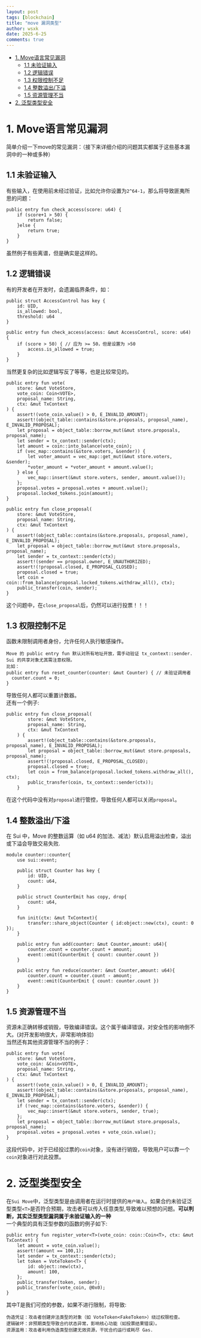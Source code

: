 ```yaml
---
layout: post
tags: [blockchain]
title: "move 漏洞类型"
author: wsxk
date: 2025-6-25
comments: true
---
```



- [1. Move语言常见漏洞](#1-move语言常见漏洞)
  - [1.1 未验证输入](#11-未验证输入)
  - [1.2 逻辑错误](#12-逻辑错误)
  - [1.3 权限控制不足](#13-权限控制不足)
  - [1.4 整数溢出/下溢](#14-整数溢出下溢)
  - [1.5 资源管理不当](#15-资源管理不当)
- [2. 泛型类型安全](#2-泛型类型安全)


# 1. Move语言常见漏洞<br>
简单介绍一下move的常见漏洞：（接下来详细介绍的问题其实都属于这些基本漏洞中的一种或多种）<br>
## 1.1 未验证输入<br>
有些输入，在使用前未经过验证，比如允许你设置为`2^64-1`，那么将导致匪夷所思的问题：<br>
```
public entry fun check_access(score: u64) {
    if (score+1 > 50) { 
        return false;
    }else {
        return true;
    }
}
```
虽然例子有些离谱，但是确实是这样的。<br>

## 1.2 逻辑错误<br>
有的开发者在开发时，会遗漏临界条件，如：
```
public struct AccessControl has key {
    id: UID,
    is_allowed: bool,
    threshold: u64
}

public entry fun check_access(access: &mut AccessControl, score: u64) {
    if (score > 50) { // 应为 >= 50，但是设置为 >50
        access.is_allowed = true;
    }
}
```
当然更复杂的比如逻辑写反了等等，也是比较常见的。<br>
```
public entry fun vote(
    store: &mut VoteStore,
    vote_coin: Coin<VOTE>,
    proposal_name: String,
    ctx: &mut TxContext
) {
    assert!(vote_coin.value() > 0, E_INVALID_AMOUNT);
    assert!(object_table::contains(&store.proposals, proposal_name), E_INVALID_PROPOSAL);
    let proposal = object_table::borrow_mut(&mut store.proposals, proposal_name);
    let sender = tx_context::sender(ctx);
    let amount = coin::into_balance(vote_coin);
    if (vec_map::contains(&store.voters, &sender)) {
        let voter_amount = vec_map::get_mut(&mut store.voters, &sender);
        *voter_amount = *voter_amount + amount.value();
    } else {
        vec_map::insert(&mut store.voters, sender, amount.value());
    };
    proposal.votes = proposal.votes + amount.value();
    proposal.locked_tokens.join(amount);
}

public entry fun close_proposal(
    store: &mut VoteStore,
    proposal_name: String,
    ctx: &mut TxContext
) {
    assert!(object_table::contains(&store.proposals, proposal_name), E_INVALID_PROPOSAL);
    let proposal = object_table::borrow_mut(&mut store.proposals, proposal_name);
    let sender = tx_context::sender(ctx);
    assert!(sender == proposal.owner, E_UNAUTHORIZED);
    assert!(!proposal.closed, E_PROPOSAL_CLOSED);
    proposal.closed = true;
    let coin = coin::from_balance(proposal.locked_tokens.withdraw_all(), ctx);
    public_transfer(coin, sender);
}
```
这个问题中，在`close_proposal`后，仍然可以进行投票！！！<br>

## 1.3 权限控制不足<br>
函数未限制调用者身份，允许任何人执行敏感操作。<br>
```
Move 的 public entry fun 默认对所有地址开放，需手动验证 tx_context::sender.
Sui 的共享对象尤其需注意权限。
比如：
public entry fun reset_counter(counter: &mut Counter) { // 未验证调用者
  counter.count = 0; 
}
```
导致任何人都可以重置计数器。<br>
还有一个例子:<br>
```
public entry fun close_proposal(
        store: &mut VoteStore,
        proposal_name: String,
        ctx: &mut TxContext
    ) {
        assert!(object_table::contains(&store.proposals, proposal_name), E_INVALID_PROPOSAL);
        let proposal = object_table::borrow_mut(&mut store.proposals, proposal_name);
        assert!(!proposal.closed, E_PROPOSAL_CLOSED);
        proposal.closed = true;
        let coin = from_balance(proposal.locked_tokens.withdraw_all(), ctx);
        public_transfer(coin, tx_context::sender(ctx));
    }
```
在这个代码中没有对`proposal`进行管控，导致任何人都可以关闭`proposal`。<br>

## 1.4 整数溢出/下溢<br>
在 Sui 中，Move 的整数运算（如 u64 的加法、减法）默认启用溢出检查，溢出或下溢会导致交易失败.<br>
```
module counter::counter{
    use sui::event;

    public struct Counter has key {
        id: UID,
        count: u64,
    }

    public struct CounterEmit has copy, drop{
        count: u64,
    }

    fun init(ctx: &mut TxContext){
        transfer::share_object(Counter { id:object::new(ctx), count: 0 });
    }

    public entry fun add(counter: &mut Counter,amount: u64){
        counter.count = counter.count + amount;
        event::emit(CounterEmit { count: counter.count })
    }

    public entry fun reduce(counter: &mut Counter,amount: u64){
        counter.count = counter.count - amount;
        event::emit(CounterEmit { count: counter.count })
    }
}
```

## 1.5 资源管理不当<br>
资源未正确转移或销毁，导致编译错误。这个属于编译错误，对安全性的影响倒不大。(对开发影响很大，非常影响体验)<br>
当然还有其他资源管理不当的例子：<br>
```
public entry fun vote(
    store: &mut VoteStore,
    vote_coin: &Coin<VOTE>,
    proposal_name: String,
    ctx: &mut TxContext
) {
    assert!(vote_coin.value() > 0, E_INVALID_AMOUNT);
    assert!(object_table::contains(&store.proposals, proposal_name), E_INVALID_PROPOSAL);
    let sender = tx_context::sender(ctx);
    if (!vec_map::contains(&store.voters, &sender)) {
        vec_map::insert(&mut store.voters, sender, true);
    };
    let proposal = object_table::borrow_mut(&mut store.proposals, proposal_name);
    proposal.votes = proposal.votes + vote_coin.value();
}
```
这段代码中，对于已经投过票的`coin`对象，没有进行销毁，导致用户可以靠一个`coin`对象进行对此投票。<br>

# 2. 泛型类型安全<br>
在`Sui Move`中，泛型类型是由调用者在运行时提供的`用户输入`。如果合约未验证泛型类型`<T>`是否符合预期，攻击者可以传入任意类型,导致难以预想的问题。**可以判断，其实泛型类型漏洞属于未验证输入的一种**<br>
一个典型的具有泛型参数的函数的例子如下:<br>
```
public entry fun register_voter<T>(vote_coin: coin::Coin<T>, ctx: &mut TxContext) {
    let amount = vote_coin.value();
    assert!(amount == 100,1);
    let sender = tx_context::sender(ctx);
    let token = VoteToken<T> {
        id: object::new(ctx),
        amount: 100,
    };
    public_transfer(token, sender);
    public_transfer(vote_coin, @0x0);
}
```
其中T是我们可控的参数，如果不进行限制，将导致:<br>
```
伪造凭证：攻击者创建非法类型的对象（如 VoteToken<FakeToken>）绕过权限检查。
逻辑破坏：非预期类型导致合约状态异常，影响核心功能（如投票结果错误）。
资源滥用：攻击者利用伪造类型创建无效资源，干扰合约运行或耗尽 Gas.
```



<!-- Google tag (gtag.js) -->
<script async src="https://www.googletagmanager.com/gtag/js?id=G-C22S5YSYL7"></script>
<script>
  window.dataLayer = window.dataLayer || [];
  function gtag(){dataLayer.push(arguments);}
  gtag('js', new Date());

  gtag('config', 'G-C22S5YSYL7');
</script>